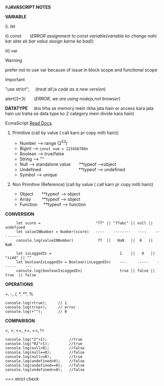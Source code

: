 #**JAVASCRIPT NOTES**

**VARIABLE**

i). let

ii) const &nbsp; &nbsp; &nbsp; (*ERROR assignment to const variable(variable ko change nahi kar skte ek bar value assign karne ke bad)*)

iii) var
> [!WARNING]
> prefer not to use var because of issue in block scope and functional scope

>[!IMPORTANT]
>"use strict"; &nbsp; &nbsp;    (*treat all js code as a new version*)
>
> alert(3+3)   &nbsp; &nbsp;  &nbsp;    (*ERROR, we are using nodejs,not browser*)


**DATATYPE** &nbsp;  &nbsp; (kis trha se memory mein rkha jata hain or access kara jata hain usi traha se data type ko 2 category mein divide kara hain)

EcmaScript [Read Docs](https://ecma-international.org/publications-and-standards/standards/ecma-262/).

1. Primitive  (call by value ( call karn pr copy milti hain))
     - Number       --> range (2<sup>53</sup>)
     - Bigint      --> ```const num = 123456789n```
     - Boolean     --> true/false
     - String      --> ""
     - Null        --> standalone value   &nbsp; &nbsp; &nbsp; **typeof -->object
     - Undefined      &nbsp; &nbsp; &nbsp; &nbsp; &nbsp;  &nbsp; &nbsp; &nbsp; &nbsp; &nbsp; &nbsp; &nbsp; &nbsp; &nbsp; &nbsp; **typeof --> undefined
     - Symbol      --> unique

1. Non Primitive (Reference)  (call by value ( call karn pr copy milti hain))
     - Object      &nbsp; &nbsp; &nbsp; **typeof --> object
     - Array       &nbsp; &nbsp; &nbsp; &nbsp; **typeof --> object
     - Function    &nbsp; &nbsp; **typeof --> function


**CONVERSION**
```
     let score =                         "77" || "77abc" || null || undefined
     let valueINNumber = Number(score)   ----    --------   ----    ---------
     console.log(valueINNumber)           77  ||   NaN   ||  0   ||   NaN

     let isLoggedIn =                               1    ||   0   || "sidd" || ""                        
     let booleanIsLoggedIn = Boolean(isLoggedIn)    ---     -----    ------    ---
     console.log(booleanIsLoggedIn)                 true || false ||  true  || false  
```

**OPERATIONS**

+, -, /, *, **, %

```
console.log(+true);     // 1
console.log(true+);     // error
console.log(+"");       // 0
```

**COMPARISON**

 <, >, <=, >=, ==, !=
```
console.log("2">1);          //true
console.log("02">1);         //true
console.log(null>0);         //false
console.log(null==0);        //false
console.log(null>=0);        //true
console.log(undefined>0);    //false
console.log(undefined==0);   //false
console.log(undefined>=0);   //false
```
=== strict check






  




